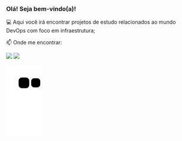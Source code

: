 ### Olá! Seja bem-vindo(a)!

<!--
**L97M/L97M** is a ✨ _special_ ✨ repository because its `README.md` (this file) appears on your GitHub profile.

Here are some ideas to get you started:

- 🔭 I’m currently working on ...
- 🌱 I’m currently learning ...
- 👯 I’m looking to collaborate on ...
- 🤔 I’m looking for help with ...
- 💬 Ask me about ... ...
- 😄 Pronouns: ...
- ⚡ Fun fact: ...
-->

💻 Aqui você irá encontrar projetos de estudo relacionados ao mundo DevOps com foco em infraestrutura;

📫 Onde me encontrar:

<div> 
  <a href="https://instagram.com/leo.mendes97" target="_blank"><img src="https://img.shields.io/badge/-Instagram-%23E4405F?style=for-the-badge&logo=instagram&logoColor=white" target="_blank"></a>
  <a href="https://www.linkedin.com/in/mendes-leonardo/" target="_blank"><img src="https://img.shields.io/badge/-LinkedIn-%230077B5?style=for-the-badge&logo=linkedin&logoColor=white" target="_blank"></a> 
</div>

![Snake animation](https://github.com/L97M/L97M/blob/output/github-contribution-grid-snake.svg)
